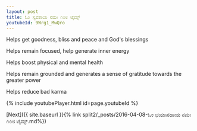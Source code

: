 ```yaml
---
layout: post
title: ಓಂ ಸ್ವವಶಾಯ ನಮಃ ೧೦೮ ಟೈಮ್ಸ್
youtubeId: 9Wrg1_MwQro
---
```

 
 
Helps get goodness, bliss and peace and God's blessings
 
Helps remain focused, help generate inner energy 
 
Helps boost physical and mental health 
 
Helps remain grounded and generates a sense of gratitude towards the greater power 
 
Helps reduce bad karma
 
 
 
 


{% include youtubePlayer.html id=page.youtubeId %}
 
[Next]({{ site.baseurl }}{% link  split2/_posts/2016-04-08-ಓಂ ಭಯಾಪಹಾಯ ನಮಃ ೧೦೮ ಟೈಮ್ಸ್.md%})
 
